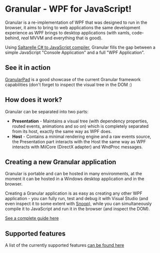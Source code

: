 Granular - WPF for JavaScript!
==============================

Granular is a re-implementation of WPF that was designed to run in the browser, it aims to bring to web applications the same development experience as WPF brings to desktop applications (with xamls, code-behind, _real_ MVVM and everything that is good).

Using [Saltarelle C# to JavaScript compiler](http://www.saltarelle-compiler.com), Granular fills the gap between a simple JavaScript "Console Application" and a full "WPF Application".


See it in action
----------------

[GranularPad](http://yuvaltz.github.io/granularpad) is a good showcase of the current Granular framework capabilities (don't forget to inspect the visual tree in the DOM :)


How does it work?
-----------------

Granular can be separated into two parts:
* **Presentation** - Maintains a visual tree (with dependency properties, routed events, animations and so on) which is completely separated from its host, exactly the same way as WPF does.
* **Host** - Contains a minimal rendering engine and a raw events source, the Presentation part interacts with the Host the same way as WPF interacts with MilCore (DirectX adapter) and WndProc messages.


Creating a new Granular application
-----------------------------------

Granular is portable and can be hosted in many environments, at the moment it can be hosted in a Windows desktop application and in the browser.

Creating a Granular application is as easy as creating any other WPF application - you can fully run, test and debug it with Visual Studio (and even inspect it to some extent with [Snoop](http://snoopwpf.codeplex.com)), while you can simultaneously compile it to JavaScript and run it in the browser (and inspect the DOM).

[See a complete guide here](https://github.com/yuvaltz/Granular/wiki/Creating-a-new-Granular-application)


Supported features
------------------
A list of the currently supported features [can be found here](https://github.com/yuvaltz/Granular/wiki/Supported-features)
